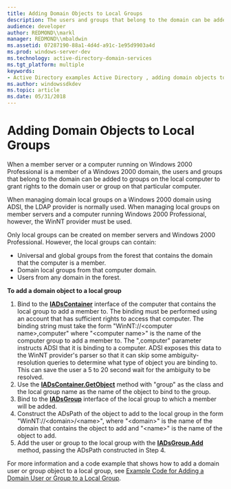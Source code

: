 ```yaml
---
title: Adding Domain Objects to Local Groups
description: The users and groups that belong to the domain can be added to groups on the local computer to grant rights to the domain user or group on that particular computer.
audience: developer
author: REDMOND\\markl
manager: REDMOND\\mbaldwin
ms.assetid: 07287190-88a1-4d4d-a91c-1e95d9903a4d
ms.prod: windows-server-dev
ms.technology: active-directory-domain-services
ms.tgt_platform: multiple
keywords:
- Active Directory examples Active Directory , adding domain objects to local groups
ms.author: windowssdkdev
ms.topic: article
ms.date: 05/31/2018
---
```


# Adding Domain Objects to Local Groups

When a member server or a computer running on Windows 2000 Professional is a member of a Windows 2000 domain, the users and groups that belong to the domain can be added to groups on the local computer to grant rights to the domain user or group on that particular computer.

When managing domain local groups on a Windows 2000 domain using ADSI, the LDAP provider is normally used. When managing local groups on member servers and a computer running Windows 2000 Professional, however, the WinNT provider must be used.

Only local groups can be created on member servers and Windows 2000 Professional. However, the local groups can contain:

-   Universal and global groups from the forest that contains the domain that the computer is a member.
-   Domain local groups from that computer domain.
-   Users from any domain in the forest.

**To add a domain object to a local group**

1.  Bind to the [**IADsContainer**](https://msdn.microsoft.com/library/aa705985) interface of the computer that contains the local group to add a member to. The binding must be performed using an account that has sufficient rights to access that computer. The binding string must take the form "WinNT://<computer name&gt;,computer" where "<computer name&gt;" is the name of the computer group to add a member to. The ",computer" parameter instructs ADSI that it is binding to a computer. ADSI exposes this data to the WinNT provider's parser so that it can skip some ambiguity-resolution queries to determine what type of object you are binding to. This can save the user a 5 to 20 second wait for the ambiguity to be resolved.
2.  Use the [**IADsContainer.GetObject**](https://msdn.microsoft.com/library/aa705989) method with "group" as the class and the local group name as the name of the object to bind to the group.
3.  Bind to the [**IADsGroup**](https://msdn.microsoft.com/library/aa706021) interface of the local group to which a member will be added.
4.  Construct the ADsPath of the object to add to the local group in the form "WinNT://<domain&gt;/<name&gt;", where "<domain&gt;" is the name of the domain that contains the object to add and "<name&gt;" is the name of the object to add.
5.  Add the user or group to the local group with the [**IADsGroup.Add**](https://msdn.microsoft.com/library/aa706022) method, passing the ADsPath constructed in Step 4.

For more information and a code example that shows how to add a domain user or group object to a local group, see [Example Code for Adding a Domain User or Group to a Local Group](example-code-for-adding-a-domain-user-or-group-to-a-local-group.md).

 

 




